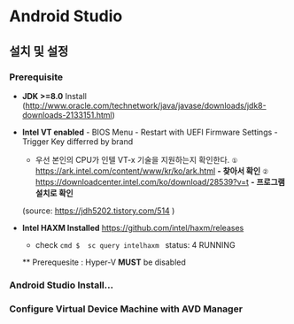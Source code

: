 # Android Studio 

## 설치 및 설정 

### Prerequisite

- **JDK >=8.0** Install (http://www.oracle.com/technetwork/java/javase/downloads/jdk8-downloads-2133151.html)

- **Intel VT enabled** - BIOS Menu - Restart with UEFI Firmware Settings - Trigger Key differred by brand

  -  우선 본인의 CPU가 인텔 VT-x 기술을 지원하는지 확인한다.
    `①` https://ark.intel.com/content/www/kr/ko/ark.html **- 찾아서 확인**
    `②` https://downloadcenter.intel.com/ko/download/28539?v=t **- 프로그램 설치로 확인** 

    (source: https://jdh5202.tistory.com/514 )

- **Intel HAXM Installed**  https://github.com/intel/haxm/releases 

  - check `cmd $  sc query intelhaxm `  status: 4 RUNNING

  ** Prerequesite : Hyper-V **MUST** be disabled 

### Android Studio Install...



### Configure Virtual Device Machine with AVD Manager

